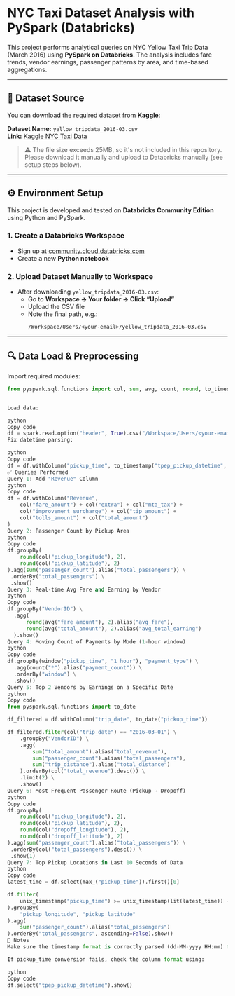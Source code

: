 # NYC Taxi Dataset Analysis with PySpark (Databricks)

This project performs analytical queries on NYC Yellow Taxi Trip Data (March 2016) using **PySpark on Databricks**. The analysis includes fare trends, vendor earnings, passenger patterns by area, and time-based aggregations.

---

## 📂 Dataset Source

You can download the required dataset from **Kaggle**:

**Dataset Name:** `yellow_tripdata_2016-03.csv`  
**Link:** [Kaggle NYC Taxi Data](https://www.kaggle.com/datasets/szamil/nyc-taxi-trip-duration/data?select=yellow_tripdata_2016-03.csv)

> ⚠️ The file size exceeds 25MB, so it's not included in this repository. Please download it manually and upload to Databricks manually (see setup steps below).

---

## ⚙️ Environment Setup

This project is developed and tested on **Databricks Community Edition** using Python and PySpark.

### 1. Create a Databricks Workspace
- Sign up at [community.cloud.databricks.com](https://community.cloud.databricks.com)
- Create a new **Python notebook**

### 2. Upload Dataset Manually to Workspace
- After downloading `yellow_tripdata_2016-03.csv`:
  - Go to **Workspace → Your folder → Click “Upload”**
  - Upload the CSV file
  - Note the final path, e.g.:
    ```
    /Workspace/Users/<your-email>/yellow_tripdata_2016-03.csv
    ```

---

## 🔍 Data Load & Preprocessing

Import required modules:
```python
from pyspark.sql.functions import col, sum, avg, count, round, to_timestamp, window, unix_timestamp, max as max_, lit


Load data:

python
Copy code
df = spark.read.option("header", True).csv("/Workspace/Users/<your-email>/yellow_tripdata_2016-03.csv", inferSchema=True)
Fix datetime parsing:

python
Copy code
df = df.withColumn("pickup_time", to_timestamp("tpep_pickup_datetime", "dd-MM-yyyy HH:mm"))
✅ Queries Performed
Query 1: Add "Revenue" Column
python
Copy code
df = df.withColumn("Revenue", 
    col("fare_amount") + col("extra") + col("mta_tax") + 
    col("improvement_surcharge") + col("tip_amount") + 
    col("tolls_amount") + col("total_amount")
)
Query 2: Passenger Count by Pickup Area
python
Copy code
df.groupBy(
    round(col("pickup_longitude"), 2), 
    round(col("pickup_latitude"), 2)
).agg(sum("passenger_count").alias("total_passengers")) \
 .orderBy("total_passengers") \
 .show()
Query 3: Real-time Avg Fare and Earning by Vendor
python
Copy code
df.groupBy("VendorID") \
  .agg(
      round(avg("fare_amount"), 2).alias("avg_fare"),
      round(avg("total_amount"), 2).alias("avg_total_earning")
  ).show()
Query 4: Moving Count of Payments by Mode (1-hour window)
python
Copy code
df.groupBy(window("pickup_time", "1 hour"), "payment_type") \
  .agg(count("*").alias("payment_count")) \
  .orderBy("window") \
  .show()
Query 5: Top 2 Vendors by Earnings on a Specific Date
python
Copy code
from pyspark.sql.functions import to_date

df_filtered = df.withColumn("trip_date", to_date("pickup_time"))

df_filtered.filter(col("trip_date") == "2016-03-01") \
    .groupBy("VendorID") \
    .agg(
        sum("total_amount").alias("total_revenue"),
        sum("passenger_count").alias("total_passengers"),
        sum("trip_distance").alias("total_distance")
    ).orderBy(col("total_revenue").desc()) \
    .limit(2) \
    .show()
Query 6: Most Frequent Passenger Route (Pickup → Dropoff)
python
Copy code
df.groupBy(
    round(col("pickup_longitude"), 2), 
    round(col("pickup_latitude"), 2), 
    round(col("dropoff_longitude"), 2), 
    round(col("dropoff_latitude"), 2)
).agg(sum("passenger_count").alias("total_passengers")) \
 .orderBy(col("total_passengers").desc()) \
 .show(1)
Query 7: Top Pickup Locations in Last 10 Seconds of Data
python
Copy code
latest_time = df.select(max_("pickup_time")).first()[0]

df.filter(
    unix_timestamp("pickup_time") >= unix_timestamp(lit(latest_time)) - 10
).groupBy(
    "pickup_longitude", "pickup_latitude"
).agg(
    sum("passenger_count").alias("total_passengers")
).orderBy("total_passengers", ascending=False).show()
📌 Notes
Make sure the timestamp format is correctly parsed (dd-MM-yyyy HH:mm) for your version of the CSV.

If pickup_time conversion fails, check the column format using:

python
Copy code
df.select("tpep_pickup_datetime").show()
